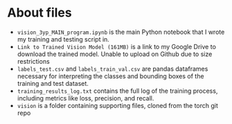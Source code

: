 # About files
- `vision_3yp_MAIN_program.ipynb` is the main Python notebook that I wrote my training and testing script in. 
- `Link to Trained Vision Model (161MB)` is a link to my Google Drive to download the trained model. Unable to upload on Github due to size restrictions
- `labels_test.csv` and `labels_train_val.csv` are pandas dataframes necessary for interpreting the classes and bounding boxes of the training and test dataset. 
- `training_results_log.txt` contains the full log of the training process, including metrics like loss, precision, and recall.
- `vision` is a folder containing supporting files, cloned from the torch git repo



